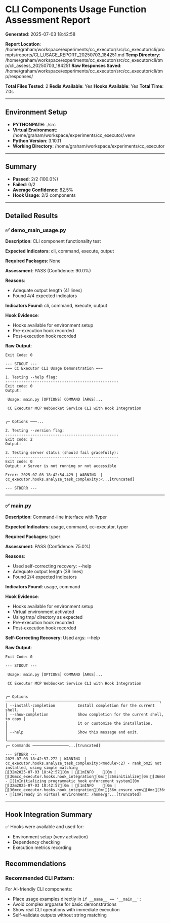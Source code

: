 # CLI Components Usage Function Assessment Report

**Generated**: 2025-07-03 18:42:58

**Report Location**: /home/graham/workspace/experiments/cc_executor/src/cc_executor/cli/prompts/reports/CLI_USAGE_REPORT_20250703_184251.md
**Temp Directory**: /home/graham/workspace/experiments/cc_executor/src/cc_executor/cli/tmp/cli_assess_20250703_184251
**Raw Responses Saved**: /home/graham/workspace/experiments/cc_executor/src/cc_executor/cli/tmp/responses/

**Total Files Tested**: 2
**Redis Available**: Yes
**Hooks Available**: Yes
**Total Time**: 7.0s

---

## Environment Setup

- **PYTHONPATH**: ./src
- **Virtual Environment**: /home/graham/workspace/experiments/cc_executor/.venv
- **Python Version**: 3.10.11
- **Working Directory**: /home/graham/workspace/experiments/cc_executor

---

## Summary

- **Passed**: 2/2 (100.0%)
- **Failed**: 0/2
- **Average Confidence**: 82.5%
- **Hook Usage**: 2/2 components

---

## Detailed Results

### ✅ demo_main_usage.py

**Description**: CLI component functionality test

**Expected Indicators**: cli, command, execute, output

**Required Packages**: None

**Assessment**: PASS (Confidence: 90.0%)

**Reasons**:

- Adequate output length (41 lines)
- Found 4/4 expected indicators

**Indicators Found**: cli, command, execute, output

**Hook Evidence**:
- Hooks available for environment setup
- Pre-execution hook recorded
- Post-execution hook recorded

**Raw Output**:
```
Exit Code: 0

--- STDOUT ---
=== CC Executor CLI Usage Demonstration ===

1. Testing --help flag:
--------------------------------------------------
Exit code: 0
Output:
                                                                                
 Usage: main.py [OPTIONS] COMMAND [ARGS]...                                     
                                                                                
 CC Executor MCP WebSocket Service CLI with Hook Integration                    
                                                                                
                                                                                
╭─ Options ───...

2. Testing --version flag:
--------------------------------------------------
Exit code: 2
Output: 

3. Testing server status (should fail gracefully):
--------------------------------------------------
Exit code: 0
Output: ✗ Server is not running or not accessible

Error: 2025-07-03 18:42:54.429 | WARNING  | cc_executor.hooks.analyze_task_complexity:<...[truncated]

--- STDERR ---

```

---

### ✅ main.py

**Description**: Command-line interface with Typer

**Expected Indicators**: usage, command, cc-executor, typer

**Required Packages**: typer

**Assessment**: PASS (Confidence: 75.0%)

**Reasons**:

- Used self-correcting recovery: --help
- Adequate output length (39 lines)
- Found 2/4 expected indicators

**Indicators Found**: usage, command

**Hook Evidence**:
- Hooks available for environment setup
- Virtual environment activated
- Using tmp/ directory as expected
- Pre-execution hook recorded
- Post-execution hook recorded

**Self-Correcting Recovery**: Used args: --help

**Raw Output**:
```
Exit Code: 0

--- STDOUT ---
                                                                                
 Usage: main.py [OPTIONS] COMMAND [ARGS]...                                     
                                                                                
 CC Executor MCP WebSocket Service CLI with Hook Integration                    
                                                                                
                                                                                
╭─ Options ────────────────────────────────────────────────────────────────────╮
│ --install-completion          Install completion for the current shell.      │
│ --show-completion             Show completion for the current shell, to copy │
│                               it or customize the installation.              │
│ --help                        Show this message and exit.                    │
╰──────────────────────────────────────────────────────────────────────────────╯
╭─ Commands ────────────────...[truncated]

--- STDERR ---
2025-07-03 18:42:57.272 | WARNING  | cc_executor.hooks.analyze_task_complexity:<module>:27 - rank_bm25 not installed, using simple matching
[32m2025-07-03 18:42:57[0m | [1mINFO    [0m | [36mcc_executor.hooks.hook_integration[0m:[36minitialize[0m:[36m68[0m - [1mInitializing programmatic hook enforcement system[0m
[32m2025-07-03 18:42:57[0m | [1mINFO    [0m | [36mcc_executor.hooks.hook_integration[0m:[36m_ensure_venv[0m:[36m92[0m - [1mAlready in virtual environment: /home/gr...[truncated]
```

---

## Hook Integration Summary

✅ Hooks were available and used for:
- Environment setup (venv activation)
- Dependency checking
- Execution metrics recording


## Recommendations


### Recommended CLI Pattern:
For AI-friendly CLI components:
- Place usage examples directly in `if __name__ == '__main__':`
- Avoid complex argparse for basic demonstrations
- Show real CLI operations with immediate execution
- Self-validate outputs without string matching